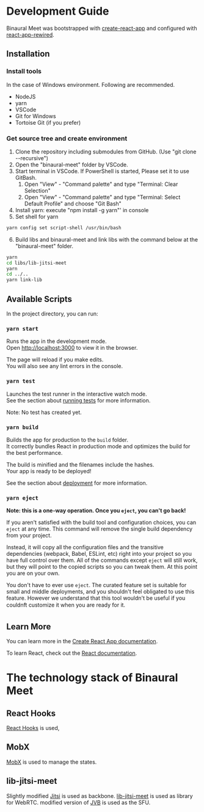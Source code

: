 # Development Guide

Binaural Meet was bootstrapped with [create-react-app](https://github.com/facebook/create-react-app) and configured with [react-app-rewired](https://github.com/timarney/react-app-rewired#readme).

## Installation

### Install tools

In the case of Windows environment. Following are recommended.

- NodeJS
- yarn
- VSCode
- Git for Windows
- Tortoise Git (if you prefer)

### Get source tree and create environment

1. Clone the repository including submodules from GitHub. (Use "git clone --recursive")
2. Open the "binaural-meet" folder by VSCode.
3. Start terminal in VSCode. If PowerShell is started, Please set it to use GitBash.
   1. Open "View" - "Command palette" and type "Terminal: Clear Selection"
   2. Open "View" - "Command palette" and type "Terminal: Select Default Profile" and choose "Git Bash"
4. Install yarn: execute "npm install -g yarn"' in console
5. Set shell for yarn

```bash
yarn config set script-shell /usr/bin/bash
```

6. Build libs and binaural-meet and link libs with the command below at the "binaural-meet" folder.

```bash
yarn
cd libs/lib-jitsi-meet
yarn
cd ../..
yarn link-lib
```

## Available Scripts

In the project directory, you can run:

### `yarn start`

Runs the app in the development mode.\
Open [http://localhost:3000](http://localhost:3000) to view it in the browser.

The page will reload if you make edits.\
You will also see any lint errors in the console.

### `yarn test`

Launches the test runner in the interactive watch mode.\
See the section about [running tests](https://facebook.github.io/create-react-app/docs/running-tests) for more information.

Note: No test has created yet.

### `yarn build`

Builds the app for production to the `build` folder.\
It correctly bundles React in production mode and optimizes the build for the best performance.

The build is minified and the filenames include the hashes.\
Your app is ready to be deployed!

See the section about [deployment](https://facebook.github.io/create-react-app/docs/deployment) for more information.

### `yarn eject`

**Note: this is a one-way operation. Once you `eject`, you can't go back!**

If you aren't satisfied with the build tool and configuration choices, you can `eject` at any time. This command will remove the single build dependency from your project.

Instead, it will copy all the configuration files and the transitive dependencies (webpack, Babel, ESLint, etc) right into your project so you have full control over them. All of the commands except `eject` will still work, but they will point to the copied scripts so you can tweak them. At this point you are on your own.

You don't have to ever use `eject`. The curated feature set is suitable for small and middle deployments, and you shouldn't feel obligated to use this feature. However we understand that this tool wouldn't be useful if you couldnft customize it when you are ready for it.

## Learn More

You can learn more in the [Create React App documentation](https://facebook.github.io/create-react-app/docs/getting-started).

To learn React, check out the [React documentation](https://reactjs.org/).




# The technology stack of Binaural Meet

## React Hooks

[React Hooks](https://reactjs.org/docs/hooks-intro.html) is used,

## MobX

[MobX](https://mobx.js.org/) is used to manage the states.

## lib-jitsi-meet

Slightly modified [Jitsi](https://jitsi.org/) is used as backbone.
[lib-jitsi-meet](https://github.com/BinauralMeet/lib-jitsi-meet) is used as library for WebRTC. modified version of [JVB](https://github.com/BinauralMeet/jitsi-videobridge) is used as the SFU.
